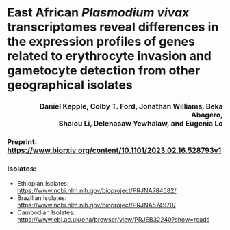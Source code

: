 # East African _Plasmodium vivax_ transcriptomes reveal differences in the expression profiles of genes related to erythrocyte invasion and gametocyte detection from other geographical isolates

<h3 align="right">Daniel Kepple, Colby T. Ford, Jonathan Williams, Beka Abagero, <br>Shaiou Li, Delenasaw Yewhalaw, and Eugenia Lo</h3>

### Preprint: https://www.biorxiv.org/content/10.1101/2023.02.16.528793v1

### Isolates:
- Ethiopian Isolates: https://www.ncbi.nlm.nih.gov/bioproject/PRJNA784582/
- Brazilian Isolates: https://www.ncbi.nlm.nih.gov/bioproject/PRJNA574970/
- Cambodian Isolates: https://www.ebi.ac.uk/ena/browser/view/PRJEB32240?show=reads
